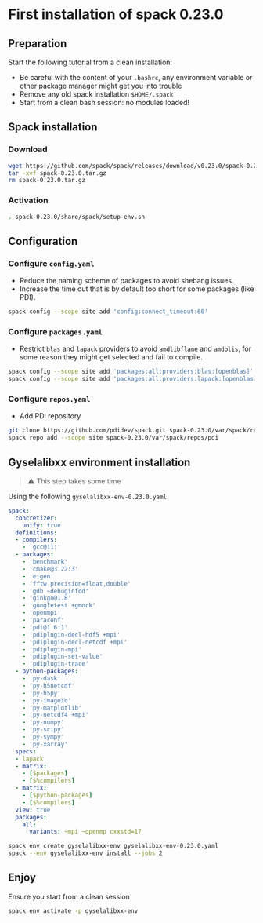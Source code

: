 # First installation of spack 0.23.0

## Preparation

Start the following tutorial from a clean installation:

- Be careful with the content of your `.bashrc`, any environment variable or other package manager might get you into trouble
- Remove any old spack installation `$HOME/.spack`
- Start from a clean bash session: no modules loaded!

## Spack installation

### Download

```bash
wget https://github.com/spack/spack/releases/download/v0.23.0/spack-0.23.0.tar.gz
tar -xvf spack-0.23.0.tar.gz
rm spack-0.23.0.tar.gz
```

### Activation

```bash
. spack-0.23.0/share/spack/setup-env.sh
```

## Configuration

### Configure `config.yaml`

- Reduce the naming scheme of packages to avoid shebang issues.
- Increase the time out that is by default too short for some packages (like PDI).

```bash
spack config --scope site add 'config:connect_timeout:60'
```

### Configure `packages.yaml`

- Restrict `blas` and `lapack` providers to avoid `amdlibflame` and `amdblis`, for some reason they might get selected and fail to compile.

```bash
spack config --scope site add 'packages:all:providers:blas:[openblas]'
spack config --scope site add 'packages:all:providers:lapack:[openblas]'
```

### Configure `repos.yaml`

- Add PDI repository

```bash
git clone https://github.com/pdidev/spack.git spack-0.23.0/var/spack/repos/pdi
spack repo add --scope site spack-0.23.0/var/spack/repos/pdi
```

## Gyselalibxx environment installation

> :warning: This step takes some time

Using the following `gyselalibxx-env-0.23.0.yaml`

```yaml
spack:
  concretizer:
    unify: true
  definitions:
  - compilers:
    - 'gcc@11:'
  - packages:
    - 'benchmark'
    - 'cmake@3.22:3'
    - 'eigen'
    - 'fftw precision=float,double'
    - 'gdb ~debuginfod'
    - 'ginkgo@1.8'
    - 'googletest +gmock'
    - 'openmpi'
    - 'paraconf'
    - 'pdi@1.6:1'
    - 'pdiplugin-decl-hdf5 +mpi'
    - 'pdiplugin-decl-netcdf +mpi'
    - 'pdiplugin-mpi'
    - 'pdiplugin-set-value'
    - 'pdiplugin-trace'
  - python-packages:
    - 'py-dask'
    - 'py-h5netcdf'
    - 'py-h5py'
    - 'py-imageio'
    - 'py-matplotlib'
    - 'py-netcdf4 +mpi'
    - 'py-numpy'
    - 'py-scipy'
    - 'py-sympy'
    - 'py-xarray'
  specs:
  - lapack
  - matrix:
    - [$packages]
    - [$%compilers]
  - matrix:
    - [$python-packages]
    - [$%compilers]
  view: true
  packages:
    all:
      variants: ~mpi ~openmp cxxstd=17
```

```bash
spack env create gyselalibxx-env gyselalibxx-env-0.23.0.yaml
spack --env gyselalibxx-env install --jobs 2
```

## Enjoy

Ensure you start from a clean session

```bash
spack env activate -p gyselalibxx-env
```
